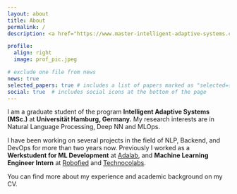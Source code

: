 ```yaml
---
layout: about
title: About
permalink: /
description: <a href="https://www.master-intelligent-adaptive-systems.com/intelligent-adaptive-systems-course-program/" target="_blank">MSc. Intelligent Adaptive Systems</a>, Universität Hamburg, Germany.

profile:
  align: right
  image: prof_pic.jpeg

# exclude one file from news
news: true
selected_papers: true # includes a list of papers marked as "selected={true}"
social: true  # includes social icons at the bottom of the page
---
```


I am a graduate student of the program <b>Intelligent Adaptive Systems (MSc.)</b> at <b>Universität Hamburg, Germany.</b> My research interests are in Natural Language Processing, Deep NN and MLOps. 

I have been working on several projects in the field of NLP, Backend, and DevOps for more than two years now. Previously I worked as a <b>Werkstudent for ML Development</b> at <a href="https://www.adalab.ai" target="_blank">Adalab</a>, and <b>Machine Learning Engineer Intern</b> at <a href="https://www.linkedin.com/company/robofied" target="_blank">Robofied</a> and <a href="https://technocolabs.com" target="_blank">Technocolabs</a>.


You can find more about my experience and academic background on my CV.


<!--
Write your biography here. Tell the world about yourself. Link to your favorite [subreddit](http://reddit.com){:target="\_blank"}. You can put a picture in, too. The code is already in, just name your picture `prof_pic.jpeg` and put it in the `img/` folder.
Put your address / P.O. box / other info right below your picture. You can also disable any these elements by editing `profile` property of the YAML header of your `_pages/about.md`. Edit `_bibliography/papers.bib` and Jekyll will render your [publications page](/al-folio/publications/) automatically.
Link to your social media connections, too. 
This theme is set up to use [Font Awesome icons](http://fortawesome.github.io/Font-Awesome/){:target="\_blank"} and [Academicons](https://jpswalsh.github.io/academicons/){:target="\_blank"}, like the ones below. Add your Facebook, Twitter, LinkedIn, Google Scholar, or just disable all of them.
-->

